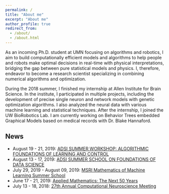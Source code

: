 ```yaml
---
permalink: /
title: "About me"
excerpt: "About me"
author_profile: true
redirect_from: 
  - /about/
  - /about.html
---
```

As an incoming Ph.D. student at UMN focusing on algorithms and robotics, I aim to build computationally efficient models and algorithms to help people and robots make optimal decisions in real-time with physical interpretations, bridging the gap between pure statistical models and physics. I, therefore, endeavor to become a research scientist specializing in combining numerical algorithms and optimization.

During the 2018 summer, I finished my internship at Allen Institute for Brain Science. In the institute, I participated in multiple projects, including the development of precise single neuron and network models with genetic optimization algorithms. I also analyzed the neural data with various machine learning and statistical techniques. After the internship, I joined the UW BioRobotics Lab. I am currently working on Behavior Trees embedded Graphical Models based on medical records with Dr. Blake Hannaford.


News
------
* August 19 - 21, 2019: [ADSI SUMMER WORKSHOP: ALGORITHMIC FOUNDATIONS OF LEARNING AND CONTROL](https://ajwagen.github.io/adsi_learning_and_control/)
* August 13 - 17, 2019: [ADSI SUMMER SCHOOL ON FOUNDATIONS OF DATA SCIENCE](https://alecgt.github.io/adsi_summer/)
* July 29, 2019 - August 09, 2019: [MSRI Mathematics of Machine Learning Summer School](http://www.msri.org/summer_schools/866)
* June 17 - 21, 2019: [Applied Mathematics: The Next 50 Years](https://depts.washington.edu/amath/amath50/)
* July 13 - 18, 2018: [27th Annual Computational Neuroscience Meeting](https://www.cnsorg.org/cns-2018)
